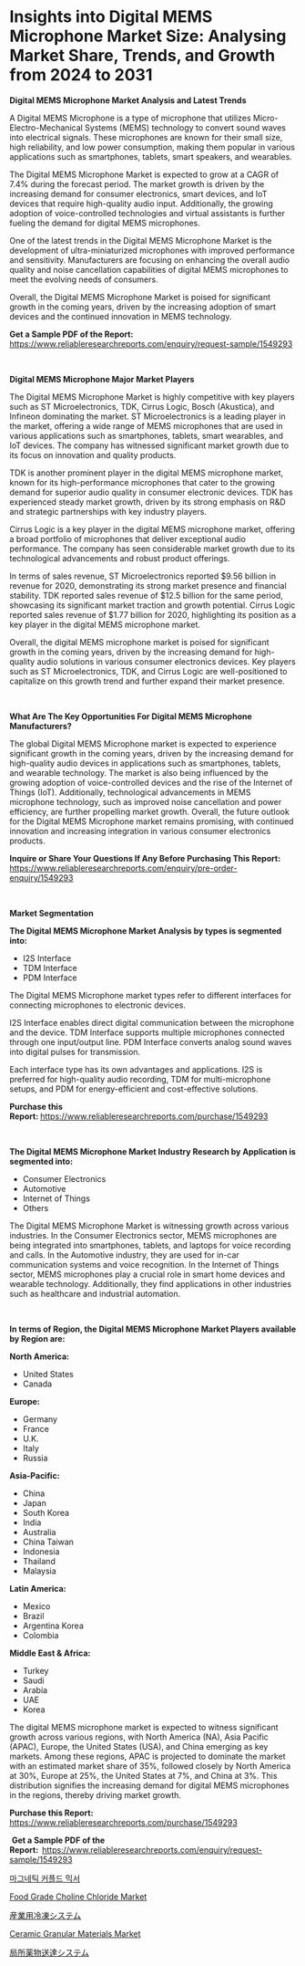 <p><h1>Insights into Digital MEMS Microphone Market Size: Analysing Market Share, Trends, and Growth from 2024 to 2031</h1></p><p><strong>Digital MEMS Microphone Market Analysis and Latest Trends</strong></p>
<p><p>A Digital MEMS Microphone is a type of microphone that utilizes Micro-Electro-Mechanical Systems (MEMS) technology to convert sound waves into electrical signals. These microphones are known for their small size, high reliability, and low power consumption, making them popular in various applications such as smartphones, tablets, smart speakers, and wearables.</p><p>The Digital MEMS Microphone Market is expected to grow at a CAGR of 7.4% during the forecast period. The market growth is driven by the increasing demand for consumer electronics, smart devices, and IoT devices that require high-quality audio input. Additionally, the growing adoption of voice-controlled technologies and virtual assistants is further fueling the demand for digital MEMS microphones.</p><p>One of the latest trends in the Digital MEMS Microphone Market is the development of ultra-miniaturized microphones with improved performance and sensitivity. Manufacturers are focusing on enhancing the overall audio quality and noise cancellation capabilities of digital MEMS microphones to meet the evolving needs of consumers.</p><p>Overall, the Digital MEMS Microphone Market is poised for significant growth in the coming years, driven by the increasing adoption of smart devices and the continued innovation in MEMS technology.</p></p>
<p><strong>Get a Sample PDF of the Report:&nbsp;</strong> <a href="https://www.reliableresearchreports.com/enquiry/request-sample/1549293">https://www.reliableresearchreports.com/enquiry/request-sample/1549293</a></p>
<p>&nbsp;</p>
<p><strong>Digital MEMS Microphone Major Market Players</strong></p>
<p><p>The Digital MEMS Microphone Market is highly competitive with key players such as ST Microelectronics, TDK, Cirrus Logic, Bosch (Akustica), and Infineon dominating the market. ST Microelectronics is a leading player in the market, offering a wide range of MEMS microphones that are used in various applications such as smartphones, tablets, smart wearables, and IoT devices. The company has witnessed significant market growth due to its focus on innovation and quality products.</p><p>TDK is another prominent player in the digital MEMS microphone market, known for its high-performance microphones that cater to the growing demand for superior audio quality in consumer electronic devices. TDK has experienced steady market growth, driven by its strong emphasis on R&D and strategic partnerships with key industry players.</p><p>Cirrus Logic is a key player in the digital MEMS microphone market, offering a broad portfolio of microphones that deliver exceptional audio performance. The company has seen considerable market growth due to its technological advancements and robust product offerings.</p><p>In terms of sales revenue, ST Microelectronics reported $9.56 billion in revenue for 2020, demonstrating its strong market presence and financial stability. TDK reported sales revenue of $12.5 billion for the same period, showcasing its significant market traction and growth potential. Cirrus Logic reported sales revenue of $1.77 billion for 2020, highlighting its position as a key player in the digital MEMS microphone market.</p><p>Overall, the digital MEMS microphone market is poised for significant growth in the coming years, driven by the increasing demand for high-quality audio solutions in various consumer electronics devices. Key players such as ST Microelectronics, TDK, and Cirrus Logic are well-positioned to capitalize on this growth trend and further expand their market presence.</p></p>
<p>&nbsp;</p>
<p><strong>What Are The Key Opportunities For Digital MEMS Microphone Manufacturers?</strong></p>
<p><p>The global Digital MEMS Microphone market is expected to experience significant growth in the coming years, driven by the increasing demand for high-quality audio devices in applications such as smartphones, tablets, and wearable technology. The market is also being influenced by the growing adoption of voice-controlled devices and the rise of the Internet of Things (IoT). Additionally, technological advancements in MEMS microphone technology, such as improved noise cancellation and power efficiency, are further propelling market growth. Overall, the future outlook for the Digital MEMS Microphone market remains promising, with continued innovation and increasing integration in various consumer electronics products.</p></p>
<p><strong>Inquire or Share Your Questions If Any Before Purchasing This Report:</strong> <a href="https://www.reliableresearchreports.com/enquiry/pre-order-enquiry/1549293">https://www.reliableresearchreports.com/enquiry/pre-order-enquiry/1549293</a></p>
<p>&nbsp;</p>
<p><strong>Market Segmentation</strong></p>
<p><strong>The Digital MEMS Microphone Market Analysis by types is segmented into:</strong></p>
<p><ul><li>I​2S Interface</li><li>TDM Interface</li><li>PDM Interface</li></ul></p>
<p><p>The Digital MEMS Microphone market types refer to different interfaces for connecting microphones to electronic devices. </p><p>I2S Interface enables direct digital communication between the microphone and the device. TDM Interface supports multiple microphones connected through one input/output line. PDM Interface converts analog sound waves into digital pulses for transmission. </p><p>Each interface type has its own advantages and applications. I2S is preferred for high-quality audio recording, TDM for multi-microphone setups, and PDM for energy-efficient and cost-effective solutions.</p></p>
<p><strong>Purchase this Report:&nbsp;</strong><a href="https://www.reliableresearchreports.com/purchase/1549293">https://www.reliableresearchreports.com/purchase/1549293</a></p>
<p>&nbsp;</p>
<p><strong>The Digital MEMS Microphone Market Industry Research by Application is segmented into:</strong></p>
<p><ul><li>Consumer Electronics</li><li>Automotive</li><li>Internet of Things</li><li>Others</li></ul></p>
<p><p>The Digital MEMS Microphone Market is witnessing growth across various industries. In the Consumer Electronics sector, MEMS microphones are being integrated into smartphones, tablets, and laptops for voice recording and calls. In the Automotive industry, they are used for in-car communication systems and voice recognition. In the Internet of Things sector, MEMS microphones play a crucial role in smart home devices and wearable technology. Additionally, they find applications in other industries such as healthcare and industrial automation.</p></p>
<p>&nbsp;</p>
<p><strong>In terms of Region, the Digital MEMS Microphone Market Players available by Region are:</strong></p>
<p>
    <p> <strong> North America: </strong>
        <ul>
            <li>United States</li>
            <li>Canada</li>
        </ul>
        </p> 
    <p> <strong> Europe: </strong>
        <ul>
            <li>Germany</li>
            <li>France</li>
            <li>U.K.</li>
            <li>Italy</li>
            <li>Russia</li>
        </ul>
        </p> 
    <p> <strong> Asia-Pacific: </strong>
        <ul>
            <li>China</li>
            <li>Japan</li>
            <li>South Korea</li>
            <li>India</li>
            <li>Australia</li>
            <li>China Taiwan</li>
            <li>Indonesia</li>
            <li>Thailand</li>
            <li>Malaysia</li>
        </ul>
        </p> 
    <p> <strong> Latin America: </strong>
        <ul>
            <li>Mexico</li>
            <li>Brazil</li>
            <li>Argentina Korea</li>
            <li>Colombia</li>
        </ul>
        </p> 
    <p> <strong> Middle East & Africa: </strong>
        <ul>
            <li>Turkey</li>
            <li>Saudi</li>
            <li>Arabia</li>
            <li>UAE</li>
            <li>Korea</li>
        </ul>
    </p>
    </p>
<p><p>The digital MEMS microphone market is expected to witness significant growth across various regions, with North America (NA), Asia Pacific (APAC), Europe, the United States (USA), and China emerging as key markets. Among these regions, APAC is projected to dominate the market with an estimated market share of 35%, followed closely by North America at 30%, Europe at 25%, the United States at 7%, and China at 3%. This distribution signifies the increasing demand for digital MEMS microphones in the regions, thereby driving market growth.</p></p>
<p><strong>Purchase this Report: </strong><a href="https://www.reliableresearchreports.com/purchase/1549293">https://www.reliableresearchreports.com/purchase/1549293</a></p>
<p>&nbsp;<strong>Get a Sample PDF of the Report:&nbsp;&nbsp;</strong><a href="https://www.reliableresearchreports.com/enquiry/request-sample/1549293">https://www.reliableresearchreports.com/enquiry/request-sample/1549293</a></p>
<p><strong></strong></p>
<p><p><a href="https://medium.com/@sherlock567567/%EC%9E%90%EC%84%9D-%EA%B2%B0%ED%95%A9-%EB%AF%B9%EC%84%9C-%EC%8B%9C%EC%9E%A5-2031%EB%85%84%EA%B9%8C%EC%A7%80%EC%9D%98-%ED%8A%B8%EB%A0%8C%EB%93%9C-%EC%98%88%EC%B8%A1-%EB%B0%8F-%EA%B2%BD%EC%9F%81-%EB%B6%84%EC%84%9D-e1e7de87cbab">마그네틱 커플드 믹서</a></p><p><a href="https://www.linkedin.com/pulse/food-grade-choline-chloride-market-centers-aspects-growth-v24vf?trackingId=X%2BnaTdtubZhUI7IJuiY1Cw%3D%3D">Food Grade Choline Chloride Market</a></p><p><a href="https://medium.com/@attyourniture/%E7%94%A3%E6%A5%AD%E7%94%A8%E5%86%B7%E5%87%8D%E3%82%B7%E3%82%B9%E3%83%86%E3%83%A0%E5%B8%82%E5%A0%B4-2031%E5%B9%B4%E3%81%BE%E3%81%A7%E3%81%AE%E6%88%90%E5%8A%9F%E3%81%99%E3%82%8B%E3%83%93%E3%82%B8%E3%83%8D%E3%82%B9%E6%88%A6%E7%95%A5%E3%81%AE%E9%8D%B5-b7e06efc37b0">産業用冷凍システム</a></p><p><a href="https://www.linkedin.com/pulse/ceramic-granular-materials-market-provides-comprehensive-analysis-rxiwe?trackingId=uhNpazP4KjkzxdF4iwnKNw%3D%3D">Ceramic Granular Materials Market</a></p><p><a href="https://medium.com/@valeridd446677/%E3%83%88%E3%83%94%E3%82%AB%E3%83%AB%E8%96%AC%E5%89%A4%E9%80%81%E9%81%94%E3%82%B7%E3%82%B9%E3%83%86%E3%83%A0%E3%81%AE%E5%B8%82%E5%A0%B4%E8%A6%8F%E6%A8%A1-cagr-%E3%83%88%E3%83%AC%E3%83%B3%E3%83%892024-2030-677d31b5be80">局所薬物送達システム</a></p></p>